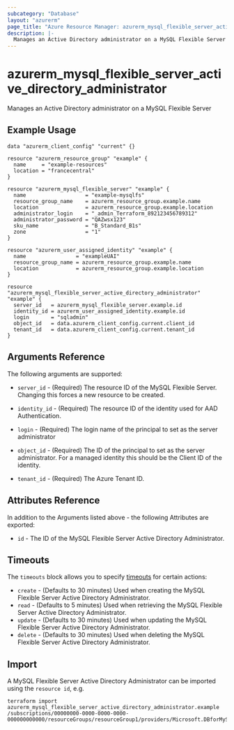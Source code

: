 ```yaml
---
subcategory: "Database"
layout: "azurerm"
page_title: "Azure Resource Manager: azurerm_mysql_flexible_server_active_directory_administrator"
description: |-
  Manages an Active Directory administrator on a MySQL Flexible Server
---
```


# azurerm_mysql_flexible_server_active_directory_administrator

Manages an Active Directory administrator on a MySQL Flexible Server

## Example Usage

```hcl
data "azurerm_client_config" "current" {}

resource "azurerm_resource_group" "example" {
  name     = "example-resources"
  location = "francecentral"
}

resource "azurerm_mysql_flexible_server" "example" {
  name                   = "example-mysqlfs"
  resource_group_name    = azurerm_resource_group.example.name
  location               = azurerm_resource_group.example.location
  administrator_login    = "_admin_Terraform_892123456789312"
  administrator_password = "QAZwsx123"
  sku_name               = "B_Standard_B1s"
  zone                   = "1"
}

resource "azurerm_user_assigned_identity" "example" {
  name                = "exampleUAI"
  resource_group_name = azurerm_resource_group.example.name
  location            = azurerm_resource_group.example.location
}

resource "azurerm_mysql_flexible_server_active_directory_administrator" "example" {
  server_id   = azurerm_mysql_flexible_server.example.id
  identity_id = azurerm_user_assigned_identity.example.id
  login       = "sqladmin"
  object_id   = data.azurerm_client_config.current.client_id
  tenant_id   = data.azurerm_client_config.current.tenant_id
}
```

## Arguments Reference

The following arguments are supported:

* `server_id` - (Required) The resource ID of the MySQL Flexible Server. Changing this forces a new resource to be created.

* `identity_id` - (Required) The resource ID of the identity used for AAD Authentication.

* `login` - (Required) The login name of the principal to set as the server administrator

* `object_id` - (Required) The ID of the principal to set as the server administrator. For a managed identity this should be the Client ID of the identity.

* `tenant_id` - (Required) The Azure Tenant ID.

## Attributes Reference

In addition to the Arguments listed above - the following Attributes are exported:

* `id` - The ID of the MySQL Flexible Server Active Directory Administrator.

## Timeouts

The `timeouts` block allows you to specify [timeouts](https://www.terraform.io/docs/configuration/resources.html#timeouts) for certain actions:

* `create` - (Defaults to 30 minutes) Used when creating the MySQL Flexible Server Active Directory Administrator.
* `read` - (Defaults to 5 minutes) Used when retrieving the MySQL Flexible Server Active Directory Administrator.
* `update` - (Defaults to 30 minutes) Used when updating the MySQL Flexible Server Active Directory Administrator.
* `delete` - (Defaults to 30 minutes) Used when deleting the MySQL Flexible Server Active Directory Administrator.

## Import

A MySQL Flexible Server Active Directory Administrator can be imported using the `resource id`, e.g.

```shell
terraform import azurerm_mysql_flexible_server_active_directory_administrator.example /subscriptions/00000000-0000-0000-0000-000000000000/resourceGroups/resourceGroup1/providers/Microsoft.DBforMySQL/flexibleServers/server1/administrators/ActiveDirectory
```
